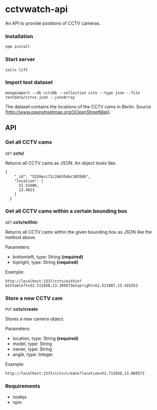 # cctvwatch-api

An API to provide positions of CCTV cameras.

### Installation
```
npm install
```

### Start server
```
sails lift
```

### Import test dataset
```
mongoimport --db cctvDb --collection cctv --type json --file testdata/cctvs.json --jsonArray
```

The dataset contains the locations of the CCTV cams in Berlin. Source [http://www.openstreetmap.org/](OpenStreetMap).

## API

### Get all CCTV cams

```GET``` **cctv/** 

Returns all CCTV cams as JSON. An object looks like:

```
{
    "_id": "5328ecc72c2b6354bc30358b",
    "location": [
      52.51606,
      13.4023
    ]
  }
```

### Get all CCTV cams within a certain bounding box

```GET``` **cctv/within** 

Returns all CCTV cams within the given bounding box as JSON like the method above.

Parameters:

*   bottomleft, type: String **(required)**
*   topright, type: String **(required)**

Example:

```
http://localhost:1337/cctv/within?bottomleft=52.511650,13.389573&topright=52.521887,13.416353
```

### Store a new CCTV cam

```PUT``` **cctv/create**

Stores a new camera object.

Parameters:
*   location, type: String **(required)**
*   model, type: String
*   owner, type: String
*   angle, type: Integer

Example:

```
http://localhost:1337/cctv/create?location=52.711650,13.889573
```


### Requirements

*   nodejs
*   npm
